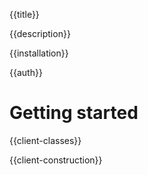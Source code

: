 {{title}}

{{description}}

{{installation}}

{{auth}}

# Getting started

{{client-classes}}

{{client-construction}}
